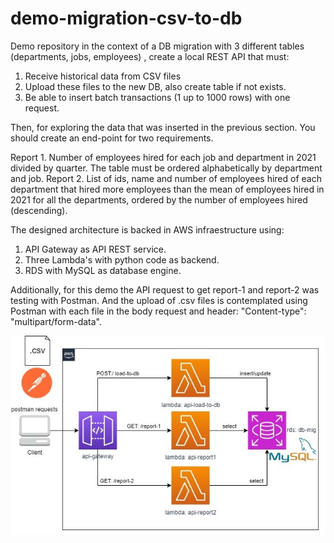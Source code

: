 # demo-migration-csv-to-db
Demo repository in the context of a DB migration with 3 different tables (departments, jobs, employees) , create
a local REST API that must:
1. Receive historical data from CSV files
2. Upload these files to the new DB, also create table if not exists.
3. Be able to insert batch transactions (1 up to 1000 rows) with one request.

Then, for exploring the data that was inserted in the previous section. You should create an end-point for two requirements.

Report 1. Number of employees hired for each job and department in 2021 divided by quarter. The
table must be ordered alphabetically by department and job.
Report 2. List of ids, name and number of employees hired of each department that hired more
employees than the mean of employees hired in 2021 for all the departments, ordered
by the number of employees hired (descending).

The designed architecture is backed in AWS infraestructure using:
1. API Gateway as API REST service.
2. Three Lambda's with python code as backend.
3. RDS with MySQL as database engine.

Additionally, for this demo the API request to get report-1 and report-2 was testing with Postman. And the upload of .csv files is contemplated using Postman with each file in the body request and header: "Content-type": "multipart/form-data".


![alt text](https://github.com/smoncayo26/demo-migration-csv-to-db/blob/main/architecture.jpg?raw=true)

